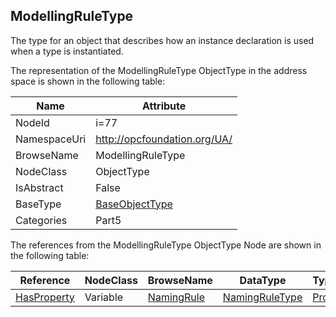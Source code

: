 <!-- objecttype -->
## ModellingRuleType
The type for an object that describes how an instance declaration is used when a type is instantiated.  
<!-- end of text -->
The representation of the ModellingRuleType ObjectType in the address space is shown in the following table:  

|Name|Attribute|
|---|---|
|NodeId|i=77|
|NamespaceUri|http://opcfoundation.org/UA/|
|BrowseName|ModellingRuleType|
|NodeClass|ObjectType|
|IsAbstract|False|
|BaseType|[BaseObjectType](../../../Part5/ObjectTypes/BaseObjectType/readme.md)|
|Categories|Part5|

The references from the ModellingRuleType ObjectType Node are shown in the following table:  

|Reference|NodeClass|BrowseName|DataType|TypeDefinition|ModellingRule|
|---|---|---|---|---|---|
|[HasProperty](../../../Part3/ReferenceTypes/HasProperty/readme.md)|Variable|[NamingRule](#NamingRule)|[NamingRuleType](../../../Part3/DataTypes/NamingRuleType/readme.md)|[PropertyType](../../Part5/VariableTypes/PropertyType/readme.md)|[Mandatory](../../Objects/Mandatory/readme.md)|


